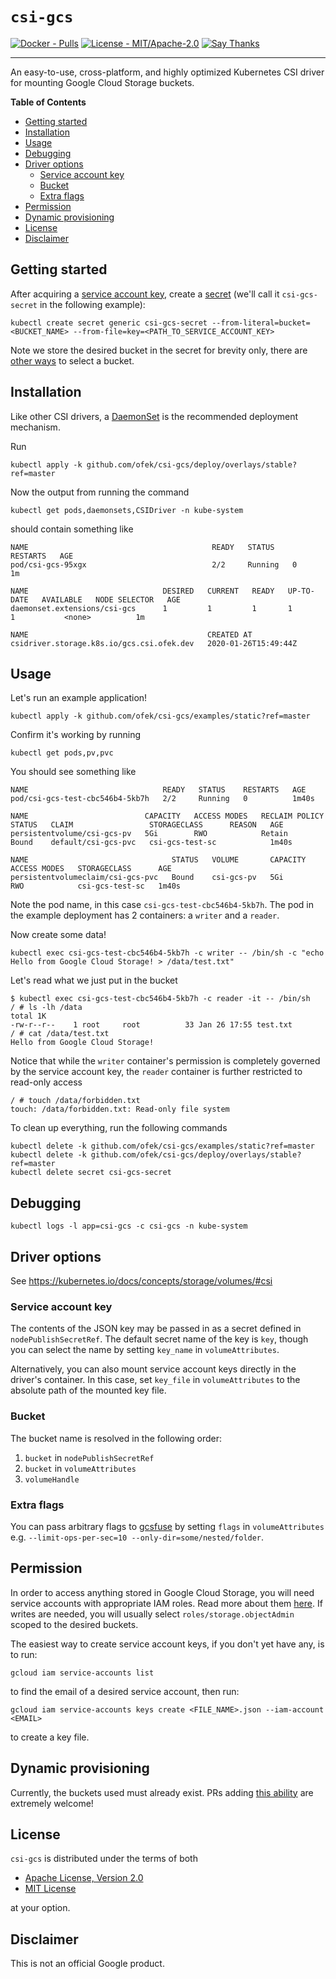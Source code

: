 # `csi-gcs`

[![Docker - Pulls](https://img.shields.io/docker/pulls/ofekmeister/csi-gcs.svg)](https://hub.docker.com/r/ofekmeister/csi-gcs)
[![License - MIT/Apache-2.0](https://img.shields.io/badge/license-MIT%2FApache--2.0-9400d3.svg)](https://choosealicense.com/licenses)
[![Say Thanks](https://img.shields.io/badge/say-thanks-ff69b4.svg)](https://saythanks.io/to/ofek)

-----

An easy-to-use, cross-platform, and highly optimized Kubernetes CSI driver for mounting Google Cloud Storage buckets.

**Table of Contents**

- [Getting started](#getting-started)
- [Installation](#installation)
- [Usage](#usage)
- [Debugging](#debugging)
- [Driver options](#driver-options)
  - [Service account key](#service-account-key)
  - [Bucket](#bucket)
  - [Extra flags](#extra-flags)
- [Permission](#permission)
- [Dynamic provisioning](#dynamic-provisioning)
- [License](#license)
- [Disclaimer](#disclaimer)

## Getting started

After acquiring a [service account key](#permission), create a [secret](https://kubernetes.io/docs/concepts/configuration/secret/) (we'll
call it `csi-gcs-secret` in the following example):

```console
kubectl create secret generic csi-gcs-secret --from-literal=bucket=<BUCKET_NAME> --from-file=key=<PATH_TO_SERVICE_ACCOUNT_KEY>
```

Note we store the desired bucket in the secret for brevity only, there are [other ways](#bucket) to select a bucket.

## Installation

Like other CSI drivers, a [DaemonSet](https://kubernetes.io/docs/concepts/workloads/controllers/daemonset/) is the recommended deployment mechanism.

Run

```console
kubectl apply -k github.com/ofek/csi-gcs/deploy/overlays/stable?ref=master
```

Now the output from running the command

```console
kubectl get pods,daemonsets,CSIDriver -n kube-system
```

should contain something like

```
NAME                                         READY   STATUS    RESTARTS   AGE
pod/csi-gcs-95xgx                            2/2     Running   0          1m

NAME                              DESIRED   CURRENT   READY   UP-TO-DATE   AVAILABLE   NODE SELECTOR   AGE
daemonset.extensions/csi-gcs      1         1         1       1            1           <none>          1m

NAME                                        CREATED AT
csidriver.storage.k8s.io/gcs.csi.ofek.dev   2020-01-26T15:49:44Z
```

## Usage

Let's run an example application!

```console
kubectl apply -k github.com/ofek/csi-gcs/examples/static?ref=master
```

Confirm it's working by running

```console
kubectl get pods,pv,pvc
```

You should see something like

```
NAME                              READY   STATUS    RESTARTS   AGE
pod/csi-gcs-test-cbc546b4-5kb7h   2/2     Running   0          1m40s

NAME                          CAPACITY   ACCESS MODES   RECLAIM POLICY   STATUS   CLAIM                 STORAGECLASS      REASON   AGE
persistentvolume/csi-gcs-pv   5Gi        RWO            Retain           Bound    default/csi-gcs-pvc   csi-gcs-test-sc            1m40s

NAME                                STATUS   VOLUME       CAPACITY   ACCESS MODES   STORAGECLASS      AGE
persistentvolumeclaim/csi-gcs-pvc   Bound    csi-gcs-pv   5Gi        RWO            csi-gcs-test-sc   1m40s
```

Note the pod name, in this case `csi-gcs-test-cbc546b4-5kb7h`. The pod in the example deployment has 2 containers: a `writer` and a `reader`.

Now create some data!

```console
kubectl exec csi-gcs-test-cbc546b4-5kb7h -c writer -- /bin/sh -c "echo Hello from Google Cloud Storage! > /data/test.txt"
```

Let's read what we just put in the bucket

```
$ kubectl exec csi-gcs-test-cbc546b4-5kb7h -c reader -it -- /bin/sh
/ # ls -lh /data
total 1K
-rw-r--r--    1 root     root          33 Jan 26 17:55 test.txt
/ # cat /data/test.txt
Hello from Google Cloud Storage!
```

Notice that while the `writer` container's permission is completely governed by the service account key, the `reader` container is further restricted to read-only access

```
/ # touch /data/forbidden.txt
touch: /data/forbidden.txt: Read-only file system
```

To clean up everything, run the following commands

```console
kubectl delete -k github.com/ofek/csi-gcs/examples/static?ref=master
kubectl delete -k github.com/ofek/csi-gcs/deploy/overlays/stable?ref=master
kubectl delete secret csi-gcs-secret
```

## Debugging

```console
kubectl logs -l app=csi-gcs -c csi-gcs -n kube-system
```

## Driver options

See https://kubernetes.io/docs/concepts/storage/volumes/#csi

### Service account key

The contents of the JSON key may be passed in as a secret defined in `nodePublishSecretRef`. The default secret
name of the key is `key`, though you can select the name by setting `key_name` in `volumeAttributes`.

Alternatively, you can also mount service account keys directly in the driver's container. In this case, set
`key_file` in `volumeAttributes` to the absolute path of the mounted key file.

### Bucket

The bucket name is resolved in the following order:

1. `bucket` in `nodePublishSecretRef`
2. `bucket` in `volumeAttributes`
3. `volumeHandle`

### Extra flags

You can pass arbitrary flags to [gcsfuse](https://github.com/GoogleCloudPlatform/gcsfuse) by setting
`flags` in `volumeAttributes` e.g. `--limit-ops-per-sec=10 --only-dir=some/nested/folder`.

## Permission

In order to access anything stored in Google Cloud Storage, you will need service accounts with appropriate IAM
roles. Read more about them [here](https://cloud.google.com/iam/docs/understanding-service-accounts). If writes
are needed, you will usually select `roles/storage.objectAdmin` scoped to the desired buckets.

The easiest way to create service account keys, if you don't yet have any, is to run:

```console
gcloud iam service-accounts list
```

to find the email of a desired service account, then run:

```console
gcloud iam service-accounts keys create <FILE_NAME>.json --iam-account <EMAIL>
```

to create a key file.

## Dynamic provisioning

Currently, the buckets used must already exist. PRs adding
[this ability](https://cloud.google.com/storage/docs/reference/libraries#client-libraries-usage-go) are extremely welcome!

## License

`csi-gcs` is distributed under the terms of both

- [Apache License, Version 2.0](https://choosealicense.com/licenses/apache-2.0)
- [MIT License](https://choosealicense.com/licenses/mit)

at your option.

## Disclaimer

This is not an official Google product.
